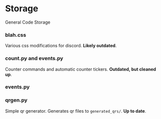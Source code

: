 # Storage
General Code Storage

### blah.css ###
Various css modifications for discord. **Likely outdated**.

### count.py and events.py ###
Counter commands and automatic counter tickers. **Outdated, but cleaned up**.

### events.py ###

### qrgen.py ###
Simple qr generator. Generates qr files to `generated_qrs/`. **Up to date**.